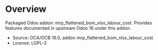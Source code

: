 # Overview

Packaged Odoo addon: mrp_flattened_bom_xlsx_labour_cost. Provides features documented in upstream Odoo 16 under this addon.

- Source: OCA/OCB 16.0, addon mrp_flattened_bom_xlsx_labour_cost
- License: LGPL-3
